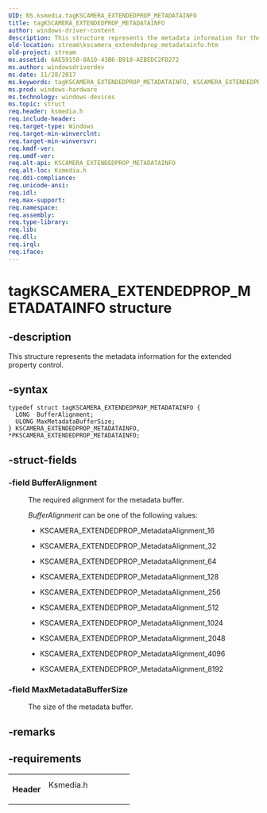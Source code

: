 ```yaml
---
UID: NS.ksmedia.tagKSCAMERA_EXTENDEDPROP_METADATAINFO
title: tagKSCAMERA_EXTENDEDPROP_METADATAINFO
author: windows-driver-content
description: This structure represents the metadata information for the extended property control.
old-location: stream\kscamera_extendedprop_metadatainfo.htm
old-project: stream
ms.assetid: 6AE59150-8A10-43B6-B910-AEBEDC2FD272
ms.author: windowsdriverdev
ms.date: 11/28/2017
ms.keywords: tagKSCAMERA_EXTENDEDPROP_METADATAINFO, KSCAMERA_EXTENDEDPROP_METADATAINFO, *PKSCAMERA_EXTENDEDPROP_METADATAINFO
ms.prod: windows-hardware
ms.technology: windows-devices
ms.topic: struct
req.header: ksmedia.h
req.include-header: 
req.target-type: Windows
req.target-min-winverclnt: 
req.target-min-winversvr: 
req.kmdf-ver: 
req.umdf-ver: 
req.alt-api: KSCAMERA_EXTENDEDPROP_METADATAINFO
req.alt-loc: Ksmedia.h
req.ddi-compliance: 
req.unicode-ansi: 
req.idl: 
req.max-support: 
req.namespace: 
req.assembly: 
req.type-library: 
req.lib: 
req.dll: 
req.irql: 
req.iface: 
---
```


# tagKSCAMERA_EXTENDEDPROP_METADATAINFO structure



## -description
<p>This structure represents the metadata information for the extended property control.</p>


## -syntax

````
typedef struct tagKSCAMERA_EXTENDEDPROP_METADATAINFO {
  LONG  BufferAlignment;
  ULONG MaxMetadataBufferSize;
} KSCAMERA_EXTENDEDPROP_METADATAINFO, *PKSCAMERA_EXTENDEDPROP_METADATAINFO;
````


## -struct-fields
<dl>

### -field <b>BufferAlignment</b>

<dd>
<p>The required alignment for the metadata buffer.</p>
<p><i>BufferAlignment</i> can be one of the following values:</p>
<ul>
<li>
<p>KSCAMERA_EXTENDEDPROP_MetadataAlignment_16</p>
</li>
<li>
<p>KSCAMERA_EXTENDEDPROP_MetadataAlignment_32</p>
</li>
<li>
<p>KSCAMERA_EXTENDEDPROP_MetadataAlignment_64</p>
</li>
<li>
<p>KSCAMERA_EXTENDEDPROP_MetadataAlignment_128</p>
</li>
<li>
<p>KSCAMERA_EXTENDEDPROP_MetadataAlignment_256</p>
</li>
<li>
<p>KSCAMERA_EXTENDEDPROP_MetadataAlignment_512</p>
</li>
<li>
<p>KSCAMERA_EXTENDEDPROP_MetadataAlignment_1024</p>
</li>
<li>
<p>KSCAMERA_EXTENDEDPROP_MetadataAlignment_2048</p>
</li>
<li>
<p>KSCAMERA_EXTENDEDPROP_MetadataAlignment_4096</p>
</li>
<li>
<p>KSCAMERA_EXTENDEDPROP_MetadataAlignment_8192</p>
</li>
</ul>
</dd>

### -field <b>MaxMetadataBufferSize</b>

<dd>
<p>The size of the metadata buffer.</p>
</dd>
</dl>

## -remarks


## -requirements
<table>
<tr>
<th width="30%">
<p>Header</p>
</th>
<td width="70%">
<dl>
<dt>Ksmedia.h</dt>
</dl>
</td>
</tr>
</table>